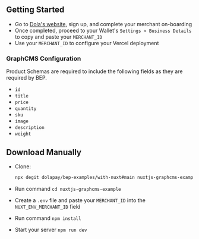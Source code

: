 ## Getting Started

- Go to [Dola's website](https://dola.me/), sign up, and complete your merchant on-boarding
- Once completed, proceed to your Wallet's `Settings > Business Details` to copy and paste your `MERCHANT_ID`
- Use your `MERCHANT_ID` to configure your Vercel deployment

### GraphCMS Configuration

Product Schemas are required to include the following fields as they are required by BEP.

- `id`
- `title`
- `price`
- `quantity`
- `sku`
- `image`
- `description`
- `weight`

## Download Manually

- Clone:

  ```bash
  npx degit dolapay/bep-examples/with-nuxt#main nuxtjs-graphcms-example
  ```

- Run command `cd nuxtjs-graphcms-example`
- Create a `.env` file and paste your `MERCHANT_ID` into the `NUXT_ENV_MERCHANT_ID` field
- Run command `npm install`
- Start your server `npm run dev`
